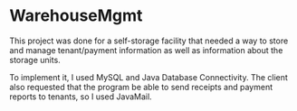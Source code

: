 # WarehouseMgmt
This project was done for a self-storage facility that needed a way to store and manage tenant/payment information as well as information about the storage units. 

To implement it, I used MySQL and Java Database Connectivity. The client also requested that the program be able to send receipts and payment reports to tenants, so I used JavaMail.
